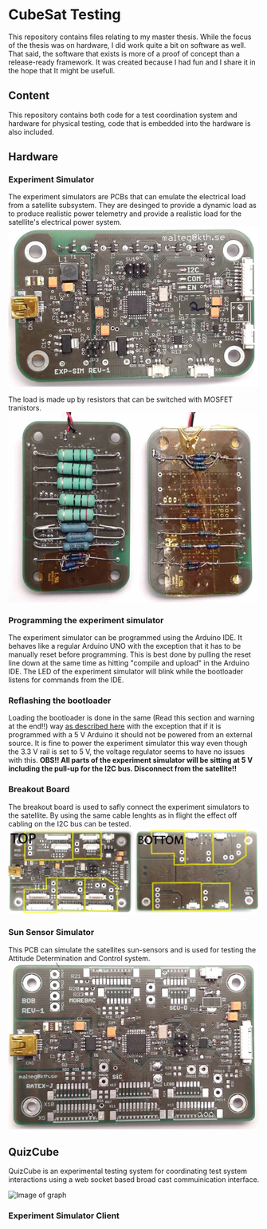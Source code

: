# CubeSat Testing
This repository contains files relating to my master thesis. While the focus of the thesis was on hardware, I did work quite a bit on software as well. That said, the software that exists is more of a proof of concept than a release-ready framework. It was created because I had fun and I share it in the hope that It might be usefull.

## Content
This repository contains both code for a test coordination system and hardware for physical testing, code that is embedded into the hardware is also included.
 ## Hardware

### Experiment Simulator
The experiment simulators are PCBs that can emulate the electrical load from a satellite subsystem. They are desinged to provide a dynamic load as to produce realistic power telemetry and provide a realistic load for the satellite's electrical power system. 
![alt text](.media/exp_sim_top.jpg)

The load is made up by resistors that can be switched with MOSFET tranistors.
![alt text](.media/bob_resistors.jpg)

### Programming the experiment simulator
The experiment simulator can be programmed using the Arduino IDE. It behaves like a regular Arduino UNO with the exception that it has to be manually reset before programming. This is best done by pulling the reset line down at the same time as hitting "compile and upload" in the Arduino IDE. The LED of the experiment simulator will blink while the bootloader listens for commands from the IDE.

### Reflashing the bootloader
Loading the bootloader is done in the same (Read this section and warning at the end!!) way [as described here](https://www.arduino.cc/en/Tutorial/ArduinoToBreadboard) with the exception that if it is programmed with a 5 V Arduino it should not be powered from an external source. It is fine to power the experiment simulator this way even though the 3.3 V rail is set to 5 V, the voltage regulator seems to have no issues with this. **OBS!! All parts of the experiment simulator will be sitting at 5 V including the pull-up for the I2C bus. Disconnect from the satellite!!**



### Breakout Board
The breakout board is used to safly connect the experiment simulators to the satellite. By using the same cable lenghts as in flight the effect off cabling on the I2C bus can be tested.
![alt text](.media/topBottomPCB.jpg)

### Sun Sensor Simulator
This PCB can simulate the satellites sun-sensors and is used for testing the Attitude Determination and Control system.
![alt text](.media/sunsensorsim.jpg)

## QuizCube
QuizCube is an experimental testing system for coordinating test system interactions using a web socket based broad cast commuinication interface.

![Image of graph](.media/testingSystem.png|width=60 )

### Experiment Simulator Client
